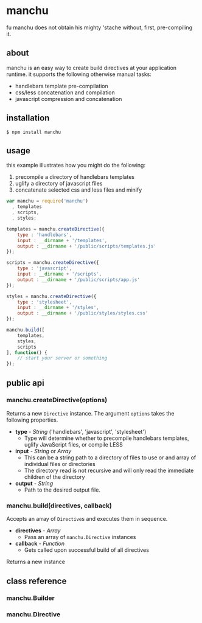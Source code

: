 manchu
======

fu manchu does not obtain his mighty 'stache without, first, pre-compiling it.

## about

manchu is an easy way to create build directives at your application runtime. it supports the following otherwise manual tasks:

* handlebars template pre-compilation
* css/less concatenation and compilation
* javascript compression and concatenation

## installation

	$ npm install manchu

## usage

this example illustrates how you might do the following:

1. precompile a directory of handlebars templates
2. uglify a directory of javascript files
3. concatenate selected css and less files and minify

```javascript
var manchu = require('manchu')
  , templates
  , scripts,
  , styles;

templates = manchu.createDirective({
	type : 'handlebars',
	input : __dirname + '/templates',
	output : __dirname + '/public/scripts/templates.js'
});

scripts = manchu.createDirective({
	type : 'javascript',
	input : __dirname + '/scripts',
	output : __dirname + '/public/scripts/app.js'
});

styles = manchu.createDirective({
	type : 'stylesheet',
	input : __dirname + '/styles',
	output : __dirname + '/public/styles/styles.css'
});

manchu.build([
	templates,
	styles,
	scripts
], function() {
	// start your server or something
});
```

## public api

### manchu.createDirective(options)

Returns a new `Directive` instance. The argument `options` takes the following properties.

* **type** - *String* ('handlebars', 'javascript', 'stylesheet')
	* Type will determine whether to precompile handlebars templates, uglify JavaScript files, or compile LESS
* **input** - *String* or *Array*
	* This can be a string path to a directory of files to use or and array of individual files or directories
	* The directory read is not recursive and will only read the immediate children of the directory
* **output** - *String*
	* Path to the desired output file.

### manchu.build(directives, callback)

Accepts an array of `Directive`s and executes them in sequence.

* **directives** - *Array*
	* Pass an array of `manchu.Directive` instances
* **callback** - *Function*
	* Gets called upon successful build of all directives

Returns a new instance

## class reference

### manchu.Builder

### manchu.Directive